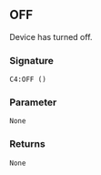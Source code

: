 ## OFF

Device has turned off.


### Signature

`C4:OFF ()`


### Parameter

`None`


### Returns

`None`